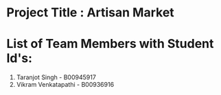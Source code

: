 # Project Title : Artisan Market

# List of Team Members with Student Id's:

1. Taranjot Singh - B00945917
2. Vikram Venkatapathi - B00936916
